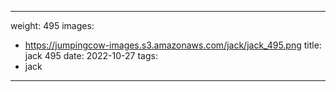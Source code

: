 
---
weight: 495
images:
- https://jumpingcow-images.s3.amazonaws.com/jack/jack_495.png
title: jack 495
date: 2022-10-27
tags:
- jack
---

